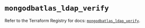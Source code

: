 # `mongodbatlas_ldap_verify`

Refer to the Terraform Registry for docs: [`mongodbatlas_ldap_verify`](https://registry.terraform.io/providers/mongodb/mongodbatlas/1.15.1/docs/resources/ldap_verify).
